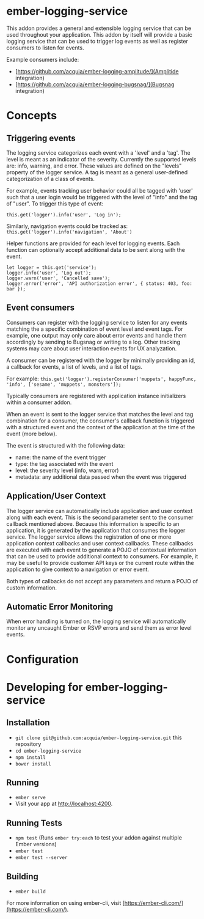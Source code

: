 # ember-logging-service

This addon provides a general and extensible logging service that can be used
throughout your application.  This addon by itself will provide a basic logging
service that can be used to trigger log events as well as register consumers to
listen for events.

Example consumers include:
* [https://github.com/acquia/ember-logging-amplitude/](Amplitide integration)
* [https://github.com/acquia/ember-logging-bugsnag/](Bugsnag integration)


# Concepts
## Triggering events
The logging service categorizes each event with a 'level' and a 'tag'.  The level
is meant as an indicator of the severity.  Currently the supported levels are:
info, warning, and error.  These values are defined on the "levels" property
of the logger service.  A tag is meant as a general user-defined categorization
of a class of events.

For example, events tracking user behavior could all be tagged with 'user' such
that a user login would be triggered with the level of "info" and the tag of "user".
To trigger this type of event:

`this.get('logger').info('user', 'Log in');`

Similarly, navigation events could be tracked as:
`this.get('logger').info('navigation', 'About')`

Helper functions are provided for each level for logging events.  Each function
can optionally accept additional data to be sent along with the event. 
```
let logger = this.get('service');
logger.info('user', 'Log out');
logger.warn('user', 'Cancelled save');
logger.error('error', 'API authorization error', { status: 403, foo: bar });
```

## Event consumers
Consumers can register with the logging service to listen for any events matching
the a specific combination of event level and event tags.  For example, one
output may only care about error events and handle them accordingly by sending
to Bugsnag or writing to a log.  Other tracking systems may care about user
interaction events for UX analyzation.

A consumer can be registered with the logger by minimally providing an id, a
callback for events, a list of levels, and a list of tags.

For example:
`this.get('logger').registerConsumer('muppets', happyFunc, 'info', ['sesame', 'muppets', monsters']);`

Typically consumers are registered with application instance initializers within
a consumer addon.

When an event is sent to the logger service that matches the level and tag combination
for a consumer, the consumer's callback function is triggered with a structured
event and the context of the application at the time of the event (more below).

The event is structured with the following data:
* name: the name of the event trigger
* type: the tag associated with the event
* level: the severity level (info, warn, error)
* metadata: any additional data passed when the event was triggered

## Application/User Context
The logger service can automatically include application and user context along
with each event.  This is the second parameter sent to the consumer callback
mentioned above.  Because this information is specific to an application, it is
generated by the application that consumes the logger service.  The logger service
allows the registration of one or more application context callbacks and user
context callbacks.  These callbacks are executed with each event to generate
a POJO of contextual information that can be used to provide additional context
to consumers.  For example, it may be useful to provide customer API keys or
the current route within the application to give context to a navigation or 
error event.

Both types of callbacks do not accept any parameters and return a POJO of custom
information.

## Automatic Error Monitoring 
When error handling is turned on, the logging service will automatically monitor
any uncaught Ember or RSVP errors and send them as error level events.

# Configuration

# Developing for ember-logging-service

## Installation

* `git clone git@github.com:acquia/ember-logging-service.git` this repository
* `cd ember-logging-service`
* `npm install`
* `bower install`

## Running

* `ember serve`
* Visit your app at [http://localhost:4200](http://localhost:4200).

## Running Tests

* `npm test` (Runs `ember try:each` to test your addon against multiple Ember versions)
* `ember test`
* `ember test --server`

## Building

* `ember build`

For more information on using ember-cli, visit [https://ember-cli.com/](https://ember-cli.com/).
